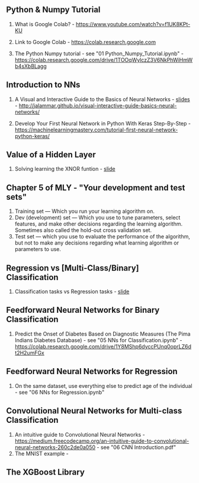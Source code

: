 ## Python & Numpy Tutorial
1. What is Google Colab? - https://www.youtube.com/watch?v=f1UK8KPt-KU

1. Link to Google Colab - https://colab.research.google.com

1. The Python Numpy tutorial - see "01 Python_Numpy_Tutorial.ipynb" - https://colab.research.google.com/drive/1TOOqWylczZ3V6NkPhWiHmWb4sXbBLagg

## Introduction to NNs
1. A Visual and Interactive Guide to the Basics of Neural Networks - 
[slides](https://github.com/badriadhikari/2019-Spring-DL/blob/master/Course%20Content/Module%201%20-%20Intro%20to%20ML/02%20Visual%20Guide%20to%20NN.pdf) - http://jalammar.github.io/visual-interactive-guide-basics-neural-networks/

1. Develop Your First Neural Network in Python With Keras Step-By-Step - https://machinelearningmastery.com/tutorial-first-neural-network-python-keras/

## Value of a Hidden Layer
1. Solving learning the XNOR funtion - [slide](https://github.com/badriadhikari/2019-Spring-DL/blob/master/Course%20Content/Module%201%20-%20Intro%20to%20ML/03%20XNOR%20and%20Hidden%20Layer.pdf)

## Chapter 5 of MLY - "Your development and test sets"
1. Training set — Which you run your learning algorithm on.
1. Dev (development) set — Which you use to tune parameters, select features, and make other decisions regarding the learning algorithm. Sometimes also called the hold-out cross validation set.
1. Test set — which you use to evaluate the performance of the algorithm, but not to make
any decisions regarding what learning algorithm or parameters to use.

## Regression vs [Multi-Class/Binary] Classification 
1. Classification tasks vs Regression tasks - [slide](https://github.com/badriadhikari/2019-Spring-DL/blob/master/Course%20Content/Module%201%20-%20Intro%20to%20ML/04%20Regression%20vs%20Classification.pdf)

## Feedforward Neural Networks for Binary Classification
1. Predict the Onset of Diabetes Based on Diagnostic Measures (The Pima Indians Diabetes Database) - see "05 NNs for Classification.ipynb" - https://colab.research.google.com/drive/1Y8MShp6dyccPUnq0oprLZ6dt2H2umFGx

## Feedforward Neural Networks for Regression
1. On the same dataset, use everything else to predict age of the individual - see "06 NNs for Regression.ipynb"

## Convolutional Neural Networks for Multi-class Classification
1. An intuitive guide to Convolutional Neural Networks - https://medium.freecodecamp.org/an-intuitive-guide-to-convolutional-neural-networks-260c2de0a050 - see "06 CNN Introduction.pdf"
1. The MNIST example - 

## The XGBoost Library


